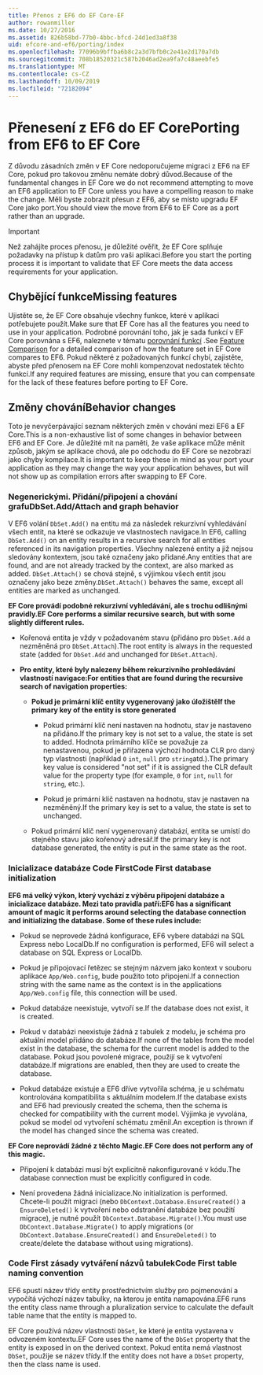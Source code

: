 ```yaml
---
title: Přenos z EF6 do EF Core-EF
author: rowanmiller
ms.date: 10/27/2016
ms.assetid: 826b58bd-77b0-4bbc-bfcd-24d1ed3a8f38
uid: efcore-and-ef6/porting/index
ms.openlocfilehash: 77096b9bffba6b8c2a3d7bfb0c2e41e2d170a7db
ms.sourcegitcommit: 708b18520321c587b2046ad2ea9fa7c48aeebfe5
ms.translationtype: MT
ms.contentlocale: cs-CZ
ms.lasthandoff: 10/09/2019
ms.locfileid: "72182094"
---
```

# <a name="porting-from-ef6-to-ef-core"></a><span data-ttu-id="b3db7-102">Přenesení z EF6 do EF Core</span><span class="sxs-lookup"><span data-stu-id="b3db7-102">Porting from EF6 to EF Core</span></span>

<span data-ttu-id="b3db7-103">Z důvodu zásadních změn v EF Core nedoporučujeme migraci z EF6 na EF Core, pokud pro takovou změnu nemáte dobrý důvod.</span><span class="sxs-lookup"><span data-stu-id="b3db7-103">Because of the fundamental changes in EF Core we do not recommend attempting to move an EF6 application to EF Core unless you have a compelling reason to make the change.</span></span>
<span data-ttu-id="b3db7-104">Měli byste zobrazit přesun z EF6, aby se místo upgradu EF Core jako port.</span><span class="sxs-lookup"><span data-stu-id="b3db7-104">You should view the move from EF6 to EF Core as a port rather than an upgrade.</span></span>

> [!IMPORTANT]
> <span data-ttu-id="b3db7-105">Než zahájíte proces přenosu, je důležité ověřit, že EF Core splňuje požadavky na přístup k datům pro vaši aplikaci.</span><span class="sxs-lookup"><span data-stu-id="b3db7-105">Before you start the porting process it is important to validate that EF Core meets the data access requirements for your application.</span></span>

## <a name="missing-features"></a><span data-ttu-id="b3db7-106">Chybějící funkce</span><span class="sxs-lookup"><span data-stu-id="b3db7-106">Missing features</span></span>

<span data-ttu-id="b3db7-107">Ujistěte se, že EF Core obsahuje všechny funkce, které v aplikaci potřebujete použít.</span><span class="sxs-lookup"><span data-stu-id="b3db7-107">Make sure that EF Core has all the features you need to use in your application.</span></span> <span data-ttu-id="b3db7-108">Podrobné porovnání toho, jak je sada funkcí v EF Core porovnána s EF6, naleznete v tématu [porovnání funkcí](xref:efcore-and-ef6/index) .</span><span class="sxs-lookup"><span data-stu-id="b3db7-108">See [Feature Comparison](xref:efcore-and-ef6/index) for a detailed comparison of how the feature set in EF Core compares to EF6.</span></span> <span data-ttu-id="b3db7-109">Pokud některé z požadovaných funkcí chybí, zajistěte, abyste před přenosem na EF Core mohli kompenzovat nedostatek těchto funkcí.</span><span class="sxs-lookup"><span data-stu-id="b3db7-109">If any required features are missing, ensure that you can compensate for the lack of these features before porting to EF Core.</span></span>

## <a name="behavior-changes"></a><span data-ttu-id="b3db7-110">Změny chování</span><span class="sxs-lookup"><span data-stu-id="b3db7-110">Behavior changes</span></span>

<span data-ttu-id="b3db7-111">Toto je nevyčerpávající seznam některých změn v chování mezi EF6 a EF Core.</span><span class="sxs-lookup"><span data-stu-id="b3db7-111">This is a non-exhaustive list of some changes in behavior between EF6 and EF Core.</span></span> <span data-ttu-id="b3db7-112">Je důležité mít na paměti, že vaše aplikace může měnit způsob, jakým se aplikace chová, ale po odchodu do EF Core se nezobrazí jako chyby kompilace.</span><span class="sxs-lookup"><span data-stu-id="b3db7-112">It is important to keep these in mind as your port your application as they may change the way your application behaves, but will not show up as compilation errors after swapping to EF Core.</span></span>

### <a name="dbsetaddattach-and-graph-behavior"></a><span data-ttu-id="b3db7-113">Negenerickými. Přidání/připojení a chování grafu</span><span class="sxs-lookup"><span data-stu-id="b3db7-113">DbSet.Add/Attach and graph behavior</span></span>

<span data-ttu-id="b3db7-114">V EF6 volání `DbSet.Add()` na entitu má za následek rekurzivní vyhledávání všech entit, na které se odkazuje ve vlastnostech navigace.</span><span class="sxs-lookup"><span data-stu-id="b3db7-114">In EF6, calling `DbSet.Add()` on an entity results in a recursive search for all entities referenced in its navigation properties.</span></span> <span data-ttu-id="b3db7-115">Všechny nalezené entity a již nejsou sledovány kontextem, jsou také označeny jako přidané.</span><span class="sxs-lookup"><span data-stu-id="b3db7-115">Any entities that are found, and are not already tracked by the context, are also marked as added.</span></span> <span data-ttu-id="b3db7-116">`DbSet.Attach()` se chová stejně, s výjimkou všech entit jsou označeny jako beze změny.</span><span class="sxs-lookup"><span data-stu-id="b3db7-116">`DbSet.Attach()` behaves the same, except all entities are marked as unchanged.</span></span>

<span data-ttu-id="b3db7-117">**EF Core provádí podobné rekurzivní vyhledávání, ale s trochu odlišnými pravidly.**</span><span class="sxs-lookup"><span data-stu-id="b3db7-117">**EF Core performs a similar recursive search, but with some slightly different rules.**</span></span>

*  <span data-ttu-id="b3db7-118">Kořenová entita je vždy v požadovaném stavu (přidáno pro `DbSet.Add` a nezměněná pro `DbSet.Attach`).</span><span class="sxs-lookup"><span data-stu-id="b3db7-118">The root entity is always in the requested state (added for `DbSet.Add` and unchanged for `DbSet.Attach`).</span></span>

*  <span data-ttu-id="b3db7-119">**Pro entity, které byly nalezeny během rekurzivního prohledávání vlastností navigace:**</span><span class="sxs-lookup"><span data-stu-id="b3db7-119">**For entities that are found during the recursive search of navigation properties:**</span></span>

    *  <span data-ttu-id="b3db7-120">**Pokud je primární klíč entity vygenerovaný jako úložiště**</span><span class="sxs-lookup"><span data-stu-id="b3db7-120">**If the primary key of the entity is store generated**</span></span>

        * <span data-ttu-id="b3db7-121">Pokud primární klíč není nastaven na hodnotu, stav je nastaveno na přidáno.</span><span class="sxs-lookup"><span data-stu-id="b3db7-121">If the primary key is not set to a value, the state is set to added.</span></span> <span data-ttu-id="b3db7-122">Hodnota primárního klíče se považuje za nenastavenou, pokud je přiřazena výchozí hodnota CLR pro daný typ vlastnosti (například `0` `int`, `null` pro `string`atd.).</span><span class="sxs-lookup"><span data-stu-id="b3db7-122">The primary key value is considered "not set" if it is assigned the CLR default value for the property type (for example, `0` for `int`, `null` for `string`, etc.).</span></span>

        * <span data-ttu-id="b3db7-123">Pokud je primární klíč nastaven na hodnotu, stav je nastaven na nezměněný.</span><span class="sxs-lookup"><span data-stu-id="b3db7-123">If the primary key is set to a value, the state is set to unchanged.</span></span>

    *  <span data-ttu-id="b3db7-124">Pokud primární klíč není vygenerovaný databází, entita se umístí do stejného stavu jako kořenový adresář.</span><span class="sxs-lookup"><span data-stu-id="b3db7-124">If the primary key is not database generated, the entity is put in the same state as the root.</span></span>

### <a name="code-first-database-initialization"></a><span data-ttu-id="b3db7-125">Inicializace databáze Code First</span><span class="sxs-lookup"><span data-stu-id="b3db7-125">Code First database initialization</span></span>

<span data-ttu-id="b3db7-126">**EF6 má velký výkon, který vychází z výběru připojení databáze a inicializace databáze. Mezi tato pravidla patří:**</span><span class="sxs-lookup"><span data-stu-id="b3db7-126">**EF6 has a significant amount of magic it performs around selecting the database connection and initializing the database. Some of these rules include:**</span></span>

* <span data-ttu-id="b3db7-127">Pokud se neprovede žádná konfigurace, EF6 vybere databázi na SQL Express nebo LocalDb.</span><span class="sxs-lookup"><span data-stu-id="b3db7-127">If no configuration is performed, EF6 will select a database on SQL Express or LocalDb.</span></span>

* <span data-ttu-id="b3db7-128">Pokud je připojovací řetězec se stejným názvem jako kontext v souboru aplikace `App/Web.config`, bude použito toto připojení.</span><span class="sxs-lookup"><span data-stu-id="b3db7-128">If a connection string with the same name as the context is in the applications `App/Web.config` file, this connection will be used.</span></span>

* <span data-ttu-id="b3db7-129">Pokud databáze neexistuje, vytvoří se.</span><span class="sxs-lookup"><span data-stu-id="b3db7-129">If the database does not exist, it is created.</span></span>

* <span data-ttu-id="b3db7-130">Pokud v databázi neexistuje žádná z tabulek z modelu, je schéma pro aktuální model přidáno do databáze.</span><span class="sxs-lookup"><span data-stu-id="b3db7-130">If none of the tables from the model exist in the database, the schema for the current model is added to the database.</span></span> <span data-ttu-id="b3db7-131">Pokud jsou povolené migrace, použijí se k vytvoření databáze.</span><span class="sxs-lookup"><span data-stu-id="b3db7-131">If migrations are enabled, then they are used to create the database.</span></span>

* <span data-ttu-id="b3db7-132">Pokud databáze existuje a EF6 dříve vytvořila schéma, je u schématu kontrolována kompatibilita s aktuálním modelem.</span><span class="sxs-lookup"><span data-stu-id="b3db7-132">If the database exists and EF6 had previously created the schema, then the schema is checked for compatibility with the current model.</span></span> <span data-ttu-id="b3db7-133">Výjimka je vyvolána, pokud se model od vytvoření schématu změnil.</span><span class="sxs-lookup"><span data-stu-id="b3db7-133">An exception is thrown if the model has changed since the schema was created.</span></span>

<span data-ttu-id="b3db7-134">**EF Core neprovádí žádné z těchto Magic.**</span><span class="sxs-lookup"><span data-stu-id="b3db7-134">**EF Core does not perform any of this magic.**</span></span>

* <span data-ttu-id="b3db7-135">Připojení k databázi musí být explicitně nakonfigurované v kódu.</span><span class="sxs-lookup"><span data-stu-id="b3db7-135">The database connection must be explicitly configured in code.</span></span>

* <span data-ttu-id="b3db7-136">Není provedena žádná inicializace.</span><span class="sxs-lookup"><span data-stu-id="b3db7-136">No initialization is performed.</span></span> <span data-ttu-id="b3db7-137">Chcete-li použít migraci (nebo `DbContext.Database.EnsureCreated()` a `EnsureDeleted()` k vytvoření nebo odstranění databáze bez použití migrace), je nutné použít `DbContext.Database.Migrate()`.</span><span class="sxs-lookup"><span data-stu-id="b3db7-137">You must use `DbContext.Database.Migrate()` to apply migrations (or `DbContext.Database.EnsureCreated()` and `EnsureDeleted()` to create/delete the database without using migrations).</span></span>

### <a name="code-first-table-naming-convention"></a><span data-ttu-id="b3db7-138">Code First zásady vytváření názvů tabulek</span><span class="sxs-lookup"><span data-stu-id="b3db7-138">Code First table naming convention</span></span>

<span data-ttu-id="b3db7-139">EF6 spustí název třídy entity prostřednictvím služby pro pojmenování a vypočítá výchozí název tabulky, na kterou je entita namapována.</span><span class="sxs-lookup"><span data-stu-id="b3db7-139">EF6 runs the entity class name through a pluralization service to calculate the default table name that the entity is mapped to.</span></span>

<span data-ttu-id="b3db7-140">EF Core používá název vlastnosti `DbSet`, ke které je entita vystavena v odvozeném kontextu.</span><span class="sxs-lookup"><span data-stu-id="b3db7-140">EF Core uses the name of the `DbSet` property that the entity is exposed in on the derived context.</span></span> <span data-ttu-id="b3db7-141">Pokud entita nemá vlastnost `DbSet`, použije se název třídy.</span><span class="sxs-lookup"><span data-stu-id="b3db7-141">If the entity does not have a `DbSet` property, then the class name is used.</span></span>

